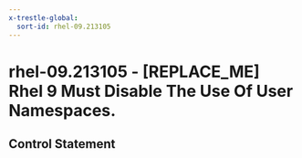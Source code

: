 ```yaml
---
x-trestle-global:
  sort-id: rhel-09.213105
---
```


# rhel-09.213105 - \[REPLACE_ME\] Rhel 9 Must Disable The Use Of User Namespaces.

## Control Statement
